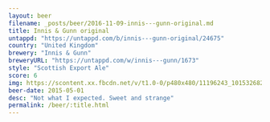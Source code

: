 ```yaml
---
layout: beer
filename: _posts/beer/2016-11-09-innis---gunn-original.md
title: Innis & Gunn original
untappd: "https://untappd.com/b/innis---gunn-original/24675"
country: "United Kingdom"
brewery: "Innis & Gunn"
breweryURL: "https://untappd.com/w/innis---gunn/1673"
style: "Scottish Export Ale"
score: 6
img: https://scontent.xx.fbcdn.net/v/t1.0-0/p480x480/11196243_10153268257703745_5034055497574956739_n.jpg?oh=d9d033ad7c0ce6d6fbd2d9375a45614e&oe=59042A01
beer-date: 2015-05-01
desc: "Not what I expected. Sweet and strange"
permalink: /beer/:title.html
---
```

